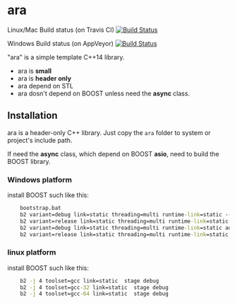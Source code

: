 # ara

Linux/Mac Build status (on Travis CI) [![Build Status](https://travis-ci.org/phalanger/ara.svg?branch=master)](https://travis-ci.org/phalanger/ara)

Windows Build status (on AppVeyor) [![Build Status](https://ci.appveyor.com/api/projects/status/842088lgtg7gnyx8/branch/master)](https://ci.appveyor.com/project/phalanger/ara/branch/master)

"ara" is a simple template C++14 library.

* ara is **small**
* ara is **header only**
* ara depend on STL
* ara dosn't depend on BOOST unless need the **async** class.

## Installation

ara is a header-only C++ library. Just copy the `ara` folder to system or project's include path.

If need the **async** class, which depend on BOOST **asio**, need to build the BOOST library.

### Windows platform

install BOOST such like this:

~~~~~~~~~~bat
    bootstrap.bat
    b2 variant=debug link=static threading=multi runtime-link=static --without-python
    b2 variant=release link=static threading=multi runtime-link=static --without-python
    b2 variant=debug link=static threading=multi runtime-link=static address-model=64 --without-python
    b2 variant=release link=static threading=multi runtime-link=static address-model=64 --without-python
~~~~~~~~~~

### linux platform

install BOOST such like this:

~~~~~~~~~~bat
    b2 -j 4 toolset=gcc link=static  stage debug
    b2 -j 4 toolset=gcc-32 link=static  stage debug
    b2 -j 4 toolset=gcc-64 link=static  stage debug
~~~~~~~~~~